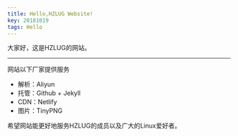 ```yaml
---
title: Hello,HZLUG Website!
key: 20181019
tags: Hello
---
```


大家好，这是HZLUG的网站。

---------

网站以下厂家提供服务
- 解析：Aliyun
- 托管：Github + Jekyll
- CDN：Netlify
- 图片：TinyPNG

希望网站能更好地服务HZLUG的成员以及广大的Linux爱好者。
